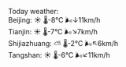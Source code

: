 Today weather:  
Beijing: ☀️   🌡️-8°C 🌬️↓11km/h  
Tianjin: ☀️   🌡️-7°C 🌬️↘7km/h  
Shijiazhuang: ⛅️  🌡️-2°C 🌬️↖6km/h  
Tangshan: ☀️   🌡️-6°C 🌬️↙11km/h  
